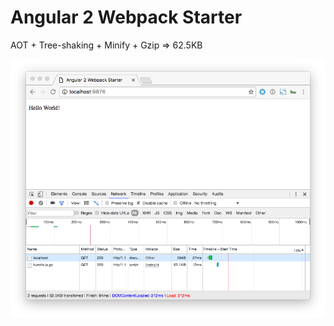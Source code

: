 # Angular 2 Webpack Starter

AOT + Tree-shaking + Minify + Gzip => 62.5KB

![Network Screenshot](./network.png)
